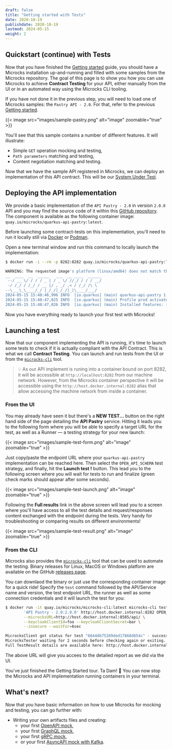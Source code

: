 ```yaml
---
draft: false
title: "Getting started with Tests"
date: 2020-10-19
publishdate: 2020-10-19
lastmod: 2024-05-15
weight: 2
---
```


## Quickstart (continue) with Tests

Now that you have finished the [Getting started](/documentation/tutorials/getting-started) guide, you should have a Microcks installation up-and-running and filled with some samples from the Microcks repository. The goal of this page is to show you how you can use Microcks to achieve **Contract Testing** for your API, either manually from the UI or in an automated way using the Microcks CLI tooling.

If you have not done it in the previous step, you will need to load one of Microcks samples: the `Pastry API - 2.0`. For that, refer to the previous [Getting started](/documentation/tutorials/getting-started).

{{< image src="images/sample-pastry.png" alt="image" zoomable="true" >}}

You'll see that this sample contains a number of different features. It will illustrate:

* Simple `GET` operation mocking and testing, 
* `Path parameters` matching and testing,
* Content negotiation matching and testing.

Now that we have the sample API registered in Microcks, we can deploy an implementation of this API contract. This will be our [System Under Test](https://en.wikipedia.org/wiki/System_under_test).


## Deploying the API implementation

We provide a basic implementation of the `API Pastry - 2.0` in version `2.0.0` API and you may find the source code of it within this [GitHub repository](https://github.com/microcks/api-lifecycle/tree/master/api-pastry-demo/api-implementations/quarkus-api-pastry). The component is available as the following container image: `quay.io/microcks/quarkus-api-pastry:latest`.

Before launching some contract-tests on this implementation, you'll need to run it locally still via [Docker](https://docs.docker.com/get-docker/) or [Podman](https://podman.io/).

Open a new terminal window and run this command to locally launch the implementation:

```sh
$ docker run -i --rm -p 8282:8282 quay.io/microcks/quarkus-api-pastry:latest

WARNING: The requested image's platform (linux/amd64) does not match the detected host platform (linux/arm64/v8) and no specific platform was requested
__  ____  __  _____   ___  __ ____  ______ 
 --/ __ \/ / / / _ | / _ \/ //_/ / / / __/ 
 -/ /_/ / /_/ / __ |/ , _/ ,< / /_/ /\ \   
--\___\_\____/_/ |_/_/|_/_/|_|\____/___/   
2024-05-15 15:48:46,996 INFO  [io.quarkus] (main) quarkus-api-pastry 1.0.0-SNAPSHOT native (powered by Quarkus 1.7.1.Final) started in 0.421s. Listening on: http://0.0.0.0:8282
2024-05-15 15:48:47,025 INFO  [io.quarkus] (main) Profile prod activated. 
2024-05-15 15:48:47,026 INFO  [io.quarkus] (main) Installed features: [cdi, resteasy, resteasy-jaxb, resteasy-jsonb
```

Now you have everything ready to launch your first test with Microcks!

## Launching a test

Now that our component implementing the API is running, it's time to launch some tests to check if it is actually compliant with the API Contract. This is what we call **Contract Testing**. You can launch and run tests from the UI or from the [`microcks-cli`](../automating/cli/) tool.

> 💡 
> As our API implement is runing into a container bound on port 8282, it will be accessible at `http://localhost:8282` from our machine network. However, from the Microcks container perspective it will be accessible using the `http://host.docker.internal:8282` alias that allow accessing the machine netxork from inside a container.


### From the UI

You may already have seen it but there's a **NEW TEST...** button on the right hand side of the page detailing the **API Pastry** service. Hitting it leads you to the following form where you will be able to specify a target URL for the test, as well as a Runner — a testing strategy for your new launch:

{{< image src="images/sample-test-form.png" alt="image" zoomable="true" >}}

Just copy/paste the endpoint URL where your `quarkus-api-pastry` implementation can be reached here. Then select the `OPEN_API_SCHEMA` test strategy, and finally, hit the **Launch test !** button. This lead you to the following screen where you will wait for tests to run and finalize (green check marks should appear after some seconds).

{{< image src="images/sample-test-launch.png" alt="image" zoomable="true" >}}

Following the **Full results** link in the above screen will lead you to a screen where you'll have access to all the test details and request/responses content exchanged with the endpoint during the tests. Very handy for troubleshooting or comparing results on different environments!

{{< image src="images/sample-test-result.png" alt="image" zoomable="true" >}}


### From the CLI

Microcks also provides the [`microcks-cli`](/documentation/guides/automation/cli/) tool that can be used to automate the testing. Binary releases for Linux, MacOS or Windows platform are available on the GitHub [releases page](https://github.com/microcks/microcks-cli/releases).

You can downlaod the binary or just use the corresponding container image for a quick ride! Specify the `test` command followed by the API/Service name and version, the test endpoint URL, the runner as well as some connection credentials and it will launch the test for you:

```sh
$ docker run -it quay.io/microcks/microcks-cli:latest microcks-cli test \
        'API Pastry - 2.0:2.0.0' http://host.docker.internal:8282 OPEN_API_SCHEMA \
        --microcksURL=http://host.docker.internal:8585/api/ \
        --keycloakClientId=foo --keycloakClientSecret=bar \
        --insecure --waitFor=6sec

MicrocksClient got status for test "6644db75269ded17868d654c" - success: true, inProgress: true 
MicrocksTester waiting for 2 seconds before checking again or exiting.
Full TestResult details are available here: http://host.docker.internal:8585/#/tests/6644db75269ded17868d654c
```

The above URL will give you accees to the detailed report as we did via the UI.

You've just finished the Getting Started tour. Ta Dam! 🎉 You can now stop the Microcks and API implementation running containers in your terminal.

## What's next?

Now that you have basic information on how to use Microcks for mocking and testing, you can go further with:

* Writing your own artifacts files and creating:
   * your first [OpenAPI mock](/documentation/tutorials/first-rest-mock),
   * your first [GraphQL mock](/documentation/tutorials/first-graphql-mock),
   * your first [gRPC mock](/documentation/tutorials/first-grpc-mock),
   * or your first [AsyncAPI mock with Kafka](/documentation/tutotials/first-asyncapi-mock).
